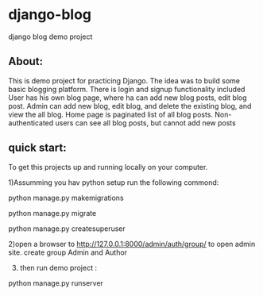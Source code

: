 # django-blog
django blog demo project

## About:

This is demo project for practicing Django. The idea was to build some basic blogging platform. 
There is login and signup functionality included
User has his own blog page, where ha can add new blog posts, edit blog post. 
Admin can add new blog, edit blog, and delete the existing blog, and view the all blog. Home page is paginated list of all blog posts.
Non-authenticated users can see all blog posts, but cannot add new posts
	
## quick start:

To get this projects up and running locally on your computer.

1)Assumming you hav python setup run the following commond:

python manage.py makemigrations 

python manage.py migrate  

python manage.py createsuperuser

2)open a browser to http://127.0.0.1:8000/admin/auth/group/ to open admin site. create group Admin and Author

3) then run demo project :

  python manage.py runserver 
